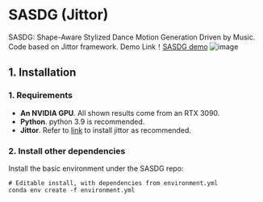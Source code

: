 # SASDG (Jittor)
SASDG: Shape-Aware Stylized Dance Motion Generation Driven by Music. Code based on Jittor framework.
Demo Link！[SASDG demo](https://www.bilibili.com/video/BV1Xy4qeQEmj)
![image](https://github.com/user-attachments/assets/d3376f95-e60b-4e6b-a193-3ced3e04ecde)


## 1. Installation

### 1. Requirements
- **An NVIDIA GPU**. All shown results come from an RTX 3090.
-  **Python**. python 3.9 is recommended.
-  **Jittor**. Refer to [link](https://github.com/Jittor/jittor) to install jittor as recommended.

### 2. Install other dependencies 
Install the basic environment under the SASDG repo:
```shell
# Editable install, with dependencies from environment.yml
conda env create -f environment.yml
```
